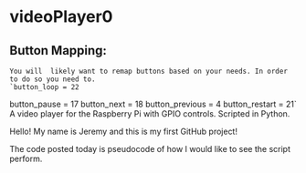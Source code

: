 # videoPlayer0
 ## Button Mapping:
	You will  likely want to remap buttons based on your needs. In order to do so you need to.
	`button_loop = 22
button_pause = 17
button_next = 18
button_previous = 4
button_restart = 21`
 A video player for the Raspberry Pi with GPIO controls. Scripted in Python. 
 
 Hello! My name is Jeremy and this is my first GitHub project!
 
 The code posted today is pseudocode of how I would like to see the script perform.
